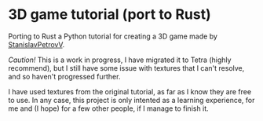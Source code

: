# 3D game tutorial (port to Rust)

Porting to Rust a Python tutorial for creating a 3D game made by [StanislavPetrovV](https://github.com/StanislavPetrovV/DOOM-style-Game).

*Caution!* This is a work in progress, I have migrated it to Tetra (highly recommend), but I still have some issue with textures that I can't resolve, and so haven't progressed further.

I have used textures from the original tutorial, as far as I know they are free to use. In any case, this project is only intented as a learning experience, for me and (I hope) for a few other people, if I manage to finish it.

